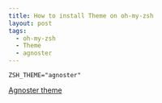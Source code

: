 ```yaml
---
title: How to install Theme on oh-my-zsh
layout: post
tags:
  - oh-my-zsh
  - Theme
  - agnoster
---
```

```
ZSH_THEME="agnoster"
```

[Agnoster theme](https://github.com/agnoster/agnoster-zsh-theme)




